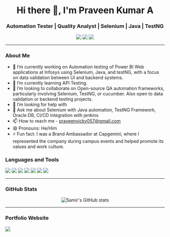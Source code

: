 
<h1 align="center">Hi there 👋, I'm Praveen Kumar A</h1> 
<h3 align="center">Automation Tester | Quality Analyst | Selenium | Java | TestNG</h3>

<p align="center">
  <a href="https://linkedin.com/in/apraveen-kumar" target="_blank"><img src="https://img.shields.io/badge/linkedin-%230077B5.svg?style=for-the-badge&logo=linkedin&logoColor=white"/></a>
  <a href="https://github.com/Praveenvicky057" target="_blank"><img src="https://img.shields.io/badge/github-%23121011.svg?style=for-the-badge&logo=github&logoColor=white"/></a>
  <a href="https://praveen-portfolio-git-main-praveen-kumar-as-projects.vercel.app/" target="_blank"><img src="https://img.shields.io/badge/Portfolio-%23000000.svg?style=for-the-badge&logo=firefox&logoColor=#FF7139"/></a>

</p>

---

### About Me

- 🔭 I’m currently working on Automation testing of Power BI Web applications at Infosys using Selenium, Java, and testNG, with a focus on data validation between UI and backend systems.
- 🌱 I’m currently learning API Testing.
- 👯 I’m looking to collaborate on Open-source QA automation frameworks, particularly involving Selenium, TestNG, or cucumber. Also open to data validation or backend testing projects.
- 🤔 I’m looking for help with 
- 💬 Ask me about Selenium with Java automation, TestNG Framework, Oracle DB, CI/CD integration with jenkins
- 📫 How to reach me - praveenvicky057@gmail.com
- 😄 Pronouns: He/Him
- ⚡ Fun fact: I was a Brand Ambassador at Capgemini, where I represented the company during campus events and helped promote its values and work culture.


### Languages and Tools

<p align="left">
  <img src="https://img.icons8.com/color/48/000000/java-coffee-cup-logo.png"/>
  <img src="https://img.icons8.com/color/48/000000/selenium-test-automation.png"/>
  <img src="https://img.icons8.com/color/48/000000/testng.png"/>
  <img src="https://img.icons8.com/ios-filled/50/azure-1.png"/>
  <img src="https://img.icons8.com/color/48/000000/git.png"/>
  <img src="https://img.icons8.com/color/48/000000/sql.png"/>
  <img src="https://img.icons8.com/officel/48/000000/java-eclipse.png"/>
</p>

---

### GitHub Stats

<p align="center">
  <img src="https://github-readme-stats.vercel.app/api?username=Praveenvicky057&show_icons=true&theme=radical" alt="Samir's GitHub stats" />
</p>

---

### Portfolio Website

  <a href="https://praveen-portfolio-git-main-praveen-kumar-as-projects.vercel.app/" target="_blank"><img src="https://img.shields.io/badge/Portfolio-%23000000.svg?style=for-the-badge&logo=firefox&logoColor=#FF7139"/></a>

<!--
**Praveenvicky057/Praveenvicky057** is a ✨ _special_ ✨ repository because its `README.md` (this file) appears on your GitHub profile.

Here are some ideas to get you started:

- 🔭 I’m currently working on  ...
- 🌱 I’m currently learning ...
- 👯 I’m looking to collaborate on ...
- 🤔 I’m looking for help with ...
- 💬 Ask me about ...
- 📫 How to reach me: ...
- 😄 Pronouns: ...
- ⚡ Fun fact: ...
-->
